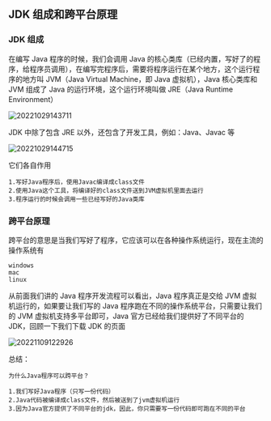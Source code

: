 ## JDK 组成和跨平台原理

### JDK 组成

在编写 Java 程序的时候，我们会调用 Java 的核心类库（已经内置，写好了的程序，给程序员调用），在编写完程序后，需要将程序运行在某个地方，这个运行程序的地方叫 JVM（Java Virtual Machine，即 Java 虚拟机），Java 核心类库和 JVM 组成了 Java 的运行环境，这个运行环境叫做 JRE（Java Runtime Environment）

![20221029143711](https://nodeing-com-1252923609.cos.ap-chengdu.myqcloud.com//document20221029143711.png)

JDK 中除了包含 JRE 以外，还包含了开发工具，例如：Java、Javac 等

![20221029144715](https://nodeing-com-1252923609.cos.ap-chengdu.myqcloud.com//document20221029144715.png)

它们各自作用

```
1.写好Java程序后，使用Javac编译成class文件
2.使用Java这个工具，将编译好的class文件送到JVM虚拟机里面去运行
3.程序运行的时候会调用一些已经写好的Java类库
```

### 跨平台原理

跨平台的意思是当我们写好了程序，它应该可以在各种操作系统运行，现在主流的操作系统有

```
windows
mac
linux
```

从前面我们讲的 Java 程序开发流程可以看出，Java 程序真正是交给 JVM 虚拟机运行的，如果要让我们写的 Java 程序跑在不同的操作系统平台，只需要让我们的 JVM 虚拟机支持多平台即可，Java 官方已经给我们提供好了不同平台的 JDK，回顾一下我们下载 JDK 的页面

![20221109122926](https://nodeing-com-1252923609.cos.ap-chengdu.myqcloud.com//document20221109122926.png)

总结：

```
为什么Java程序可以跨平台？

1.我们写好Java程序（只写一份代码）
2.Java代码被编译成class文件，然后被送到了jvm虚拟机运行
3.因为Java官方提供了不同平台的jdk，因此，你只需要写一份代码即可跑在不同的平台
```
